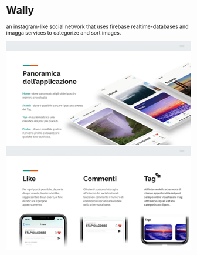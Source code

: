 # Wally
an instagram-like social network that uses firebase realtime-databases and imagga services to categorize and sort images.

![screen 1](https://raw.githubusercontent.com/AlessioGiacobbe/Wally/master/screen1.png)
![screen 2](https://raw.githubusercontent.com/AlessioGiacobbe/Wally/master/screen2.png)
